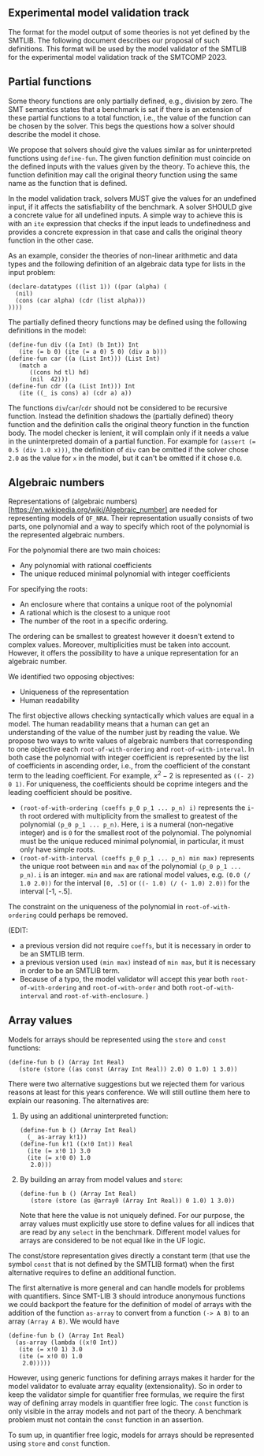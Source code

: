 ## Experimental model validation track

The format for the model output of some theories is not yet defined by the
SMTLIB. The following document describes our proposal of such definitions.
This format will be used by the
model validator of the SMTLIB for the experimental model validation track of the
SMTCOMP 2023.

## Partial functions

Some theory functions are only partially defined, e.g., division by
zero.  The SMT semantics states that a benchmark is sat if there is an
extension of these partial functions to a total function, i.e., the
value of the function can be chosen by the solver.  This begs the
questions how a solver should describe the model it chose.

We propose that solvers should give the values similar as for
uninterpreted functions using `define-fun`.  The given function definition
must coincide on the defined inputs with the values given by the
theory.  To achieve this, the function definition may call the original theory
function using the same name as the function that is defined.

In the model validation track, solvers MUST give the values for
an undefined input, if it affects the satisfiability of the benchmark.
A solver SHOULD give a concrete value for all undefined inputs.  A
simple way to achieve this is with an `ite` expression that checks if
the input leads to undefinedness and provides a concrete expression in
that case and calls the original theory function in the other case.

As an example, consider the theories of non-linear arithmetic and data
types and the following definition of an algebraic data type for lists
in the input problem:

```smt2
(declare-datatypes ((list 1)) ((par (alpha) (
  (nil)
  (cons (car alpha) (cdr (list alpha)))
))))
```

The partially defined theory functions may be defined using the following
definitions in the model:

```smt2
(define-fun div ((a Int) (b Int)) Int
   (ite (= b 0) (ite (= a 0) 5 0) (div a b)))
(define-fun car ((a (List Int))) (List Int)
   (match a
      ((cons hd tl) hd)
      (nil  42)))
(define-fun cdr ((a (List Int))) Int
   (ite ((_ is cons) a) (cdr a) a))
```

The functions `div`/`car`/`cdr` should not be considered to be recursive function.
Instead the definition shadows the (partially defined) theory function and
the definition calls the original theory function in the function body.
The model checker
is lenient, it will complain only if it needs a value in the uninterpreted
domain of a partial function. For example for `(assert (= 0.5 (div 1.0 x)))`,
the definition of `div` can be omitted if the solver chose `2.0` as the
value for `x` in the model, but it can't be omitted if it chose `0.0`.

## Algebraic numbers

Representations of (algebraic
numbers)[https://en.wikipedia.org/wiki/Algebraic_number] are needed for
representing models of `QF_NRA`. Their representation usually consists of two
parts, one polynomial and a way to specify which root of the polynomial is the
represented algebraic numbers.

For the polynomial there are two main choices:

* Any polynomial with rational coefficients
* The unique reduced minimal polynomial with integer coefficients

For specifying the roots:

* An enclosure where that contains a unique root of the polynomial
* A rational which is the closest to a unique root
* The number of the root in a specific ordering.

The ordering can be smallest to greatest however it doesn't extend to complex
values. Moreover, multiplicities must be taken into account. However, it offers
the possibility to have a unique representation for an algebraic number.

We identified two opposing objectives:
- Uniqueness of the representation
- Human readability

The first objective allows checking syntactically which values are equal in a model. The human readability means that a human can get an understanding of the value of the number just by reading the value. We propose two ways to write values of algebraic numbers that corresponding to one objective each `root-of-with-ordering` and `root-of-with-interval`. In both case the polynomial with integer coefficient is represented by the list of coefficients in ascending order, i.e., from the coefficient of the constant term to the leading coefficient.  For example, $x^2 - 2$ is represented as `((- 2) 0 1)`.  For uniqueness, the coefficients should be coprime integers and the leading coefficient should be positive.


* `(root-of-with-ordering (coeffs p_0 p_1 ... p_n) i)` represents the `i`-th root ordered with multiplicity from the smallest to greatest of the polynomial `(p_0 p_1 ... p_n)`. Here, `i` is a numeral (non-negative integer) and is `0` for the smallest root of the polynomial. The polynomial must be the unique reduced minimal polynomial, in particular, it must only have simple roots.
* `(root-of-with-interval (coeffs p_0 p_1 ... p_n) min max)` represents the unique root between `min` and `max` of the polynomial `(p_0 p_1 ... p_n)`. `i` is an integer. `min` and `max` are rational model values, e.g. `(0.0 (/ 1.0 2.0))` for the interval `[0, .5]` or `((- 1.0) (/ (- 1.0) 2.0))` for the interval [-1, -.5].

The constraint on the uniqueness of the polynomial in `root-of-with-ordering` could perhaps be removed.

(EDIT:
  * a previous version did not require `coeffs`, but it is necessary in order to be an SMTLIB term.
  * a previous version used `(min max)` instead of `min max`, but it is necessary in order to be an SMTLIB term.
  * Because of a typo, the model validator will accept this year both `root-of-with-ordering` and `root-of-with-order` and both `root-of-with-interval` and `root-of-with-enclosure`.
)

## Array values

Models for arrays should be represented using the `store` and `const` functions:
   ```smt2
   (define-fun b () (Array Int Real)
      (store (store ((as const (Array Int Real)) 2.0) 0 1.0) 1 3.0))
   ```

There were two alternative suggestions but we rejected them for various reasons at least for this years conference. We will still outline them here to explain our reasoning. The alternatives are:
1. By using an additional uninterpreted function:
   ```smt2
   (define-fun b () (Array Int Real)
     (_ as-array k!1))
   (define-fun k!1 ((x!0 Int)) Real
     (ite (= x!0 1) 3.0
     (ite (= x!0 0) 1.0
      2.0)))
   ```
2. By building an array from model values and `store`:
   ```smt2
   (define-fun b () (Array Int Real)
      (store (store (as @array0 (Array Int Real)) 0 1.0) 1 3.0))
   ```
   Note that here the value is not uniquely defined.  For our purpose,
   the array values must explicitly use store to define values for all
   indices that are read by any `select` in the benchmark.
   Different model values for arrays are considered
   to be not equal like in the UF logic.

The const/store representation gives directly a constant term (that use the symbol `const` that is not defined by the SMTLIB format) when the first alternative requires to define an additional function.

 The first alternative is more general
and can handle models for problems with quantifiers. Since SMT-LIB 3 should
introduce anonymous functions we could backport the feature for the
definition of model of arrays with the addition of the function `as-array` to convert from a function `(-> A B)` to an array `(Array A B)`. We would have

```smt2
(define-fun b () (Array Int Real)
  (as-array (lambda ((x!0 Int))
   (ite (= x!0 1) 3.0
   (ite (= x!0 0) 1.0
    2.0)))))
```

However, using generic functions for defining arrays makes it harder for
the model validator to evaluate array equality (extensionality).
So in order to keep the validator simple for quantifier free formulas,
we require the first way of defining array models in quantifier free logic.
The `const` function is only visible in the array models and not part of the
theory.  A benchmark problem must not contain the `const` function in an
assertion.

To sum up, in quantifier free logic, models for arrays should be represented using `store` and `const` function.
